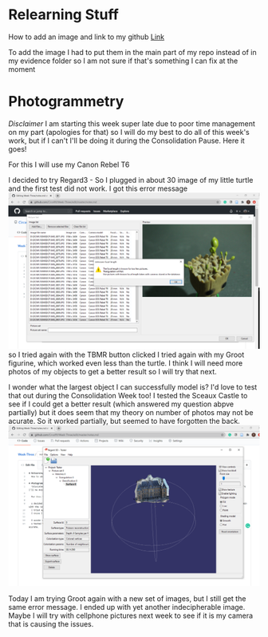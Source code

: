 # Relearning Stuff
  How to add an image and link to my github [Link](https://discord.com/channels/739577555325157407/739577555849445376/760164394067296276)
  
  To add the image I had to put them in the main part of my repo instead of in my evidence folder so I am not sure if that's something I can fix at the moment

# Photogrammetry
  *Disclaimer* I am starting this week super late due to poor time management on my part (apologies for that) so I will do my best to do all of this week's work, but if I can't I'll be doing it during the Consolidation Pause. Here it goes!
  
  For this I will use my Canon Rebel T6
  
  I decided to try Regard3 - So I plugged in about 30 image of my little turtle and the first test did not work. I got this error message ![Error](Regard3D_Error_Message.png) so I tried again with the TBMR button clicked 
  I tried again with my Groot figurine, which worked even less than the turtle. 
  I think I will need more photos of my objects to get a better result so I will try that next. 
  
  I wonder what the largest object I can successfully model is? I'd love to test that out during the Consolidation Week too! 
  I tested the Sceaux Castle to see if I could get a better result (which answered my question abpve partially) but it does seem that my theory on number of photos may not be acurate. So it worked partially, but seemed to have forgotten the back. ![Test](Test_Images_From_Tutorial.png)
  
  Today I am trying Groot again with a new set of images, but I still get the same error message. I ended up with yet another indecipherable image. Maybe I will try with cellphone pictures next week to see if it is my camera that is causing the issues.
  

  
  
